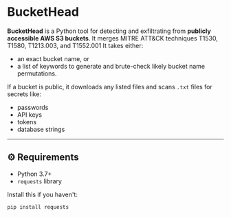 # BucketHead

**BucketHead** is a Python tool for detecting and exfiltrating from **publicly accessible AWS S3 buckets**. 
It merges MITRE ATT&CK techniques T1530, T1580, T1213.003, and T1552.001 
It takes either:
- an exact bucket name, or  
- a list of keywords to generate and brute-check likely bucket name permutations.

If a bucket is public, it downloads any listed files and scans `.txt` files for secrets like:
- passwords
- API keys
- tokens
- database strings

---

## ⚙ Requirements

- Python 3.7+
- `requests` library

Install this if you haven't:
```bash
pip install requests
